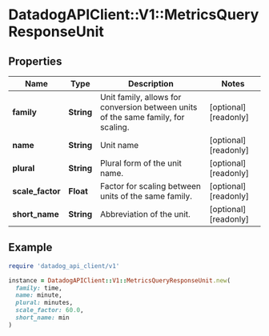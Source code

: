 # DatadogAPIClient::V1::MetricsQueryResponseUnit

## Properties

| Name | Type | Description | Notes |
| ---- | ---- | ----------- | ----- |
| **family** | **String** | Unit family, allows for conversion between units of the same family, for scaling. | [optional][readonly] |
| **name** | **String** | Unit name | [optional][readonly] |
| **plural** | **String** | Plural form of the unit name. | [optional][readonly] |
| **scale_factor** | **Float** | Factor for scaling between units of the same family. | [optional][readonly] |
| **short_name** | **String** | Abbreviation of the unit. | [optional][readonly] |

## Example

```ruby
require 'datadog_api_client/v1'

instance = DatadogAPIClient::V1::MetricsQueryResponseUnit.new(
  family: time,
  name: minute,
  plural: minutes,
  scale_factor: 60.0,
  short_name: min
)
```


